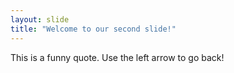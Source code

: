 ```yaml
---
layout: slide
title: "Welcome to our second slide!"
---
```

This is a funny quote.
Use the left arrow to go back!
